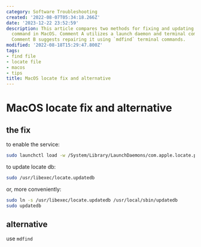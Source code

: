 ```yaml
---
category: Software Troubleshooting
created: '2022-08-07T05:34:18.266Z'
date: '2023-12-22 23:52:59'
description: This article compares two methods for fixing and updating the locate
  command in MacOS. Comment A utilizes a launch daemon and terminal commands, while
  Comment B suggests repairing it using `mdfind` terminal commands.
modified: '2022-08-18T15:29:47.800Z'
tags:
- find file
- locate file
- macos
- tips
title: MacOS locate fix and alternative
---
```


# MacOS locate fix and alternative

## the fix

to enable the service:
```bash
sudo launchctl load -w /System/Library/LaunchDaemons/com.apple.locate.plist
```
to update locate db:
```bash
sudo /usr/libexec/locate.updatedb
```
or, more conveniently:
```bash
sudo ln -s /usr/libexec/locate.updatedb /usr/local/sbin/updatedb
sudo updatedb
```

## alternative

use `mdfind`
